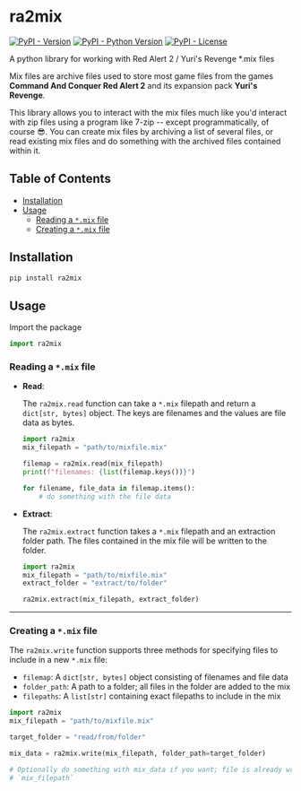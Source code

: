 # ra2mix
[![PyPI - Version](https://img.shields.io/pypi/v/ra2mix.svg)](https://pypi.org/project/ra2mix)
[![PyPI - Python Version](https://img.shields.io/pypi/pyversions/ra2mix.svg)](https://pypi.org/project/ra2mix)
[![PyPI - License](https://img.shields.io/pypi/l/ra2mix.svg)](https://pypi.org/project/ra2mix)

A python library for working with Red Alert 2 / Yuri's Revenge *.mix files

Mix files are archive files used to store most game files from the games
**Command And Conquer Red Alert 2** and its expansion pack **Yuri's Revenge**.

This library allows you to interact with the mix files much like you'd interact with
zip files using a program like 7-zip -- except programmatically, of course 😎.  You can
create mix files by archiving a list of several files, or read existing mix files
and do something with the archived files contained within it.

## Table of Contents
- [Installation](#installation)
- [Usage](#usage)
    - [Reading a `*.mix` file](#reading-a-mix-file)
    - [Creating a `*.mix` file](#creating-a-mix-file)

## Installation
```bash
pip install ra2mix
```

## Usage
Import the package

```python
import ra2mix
```

### Reading a `*.mix` file

- **Read**:

    The `ra2mix.read` function can take a `*.mix` filepath and return a
    `dict[str, bytes]` object. The keys are filenames and the values are file data as
    bytes.

    ```python
    import ra2mix
    mix_filepath = "path/to/mixfile.mix"

    filemap = ra2mix.read(mix_filepath)
    print(f"filenames: {list(filemap.keys())}")

    for filename, file_data in filemap.items():
        # do something with the file data
    ```

- **Extract**:

    The `ra2mix.extract` function takes a `*.mix` filepath and an extraction folder
    path.  The files contained in the mix file will be written to the folder.

    ```python
    import ra2mix
    mix_filepath = "path/to/mixfile.mix"
    extract_folder = "extract/to/folder"

    ra2mix.extract(mix_filepath, extract_folder)
    ```

---

### Creating a `*.mix` file

The `ra2mix.write` function supports three methods for specifying files to include in a
new `*.mix` file:
- `filemap`: A `dict[str, bytes]` object consisting of filenames and file data
- `folder_path`: A path to a folder; all files in the folder are added to the mix
- `filepaths`: A `list[str]` containing exact filepaths to include in the mix

```python
import ra2mix
mix_filepath = "path/to/mixfile.mix"

target_folder = "read/from/folder"

mix_data = ra2mix.write(mix_filepath, folder_path=target_folder)

# Optionally do something with mix_data if you want; file is already written to
# `mix_filepath`
```
